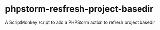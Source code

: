 # phpstorm-resfresh-project-basedir
A ScriptMonkey script to add a PHPStorm action to refresh project basedir
